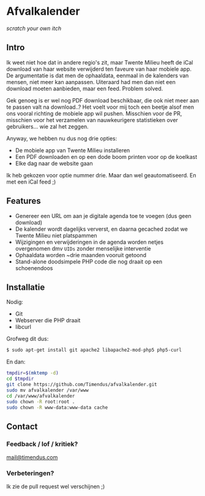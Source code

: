 # Afvalkalender

_scratch your own itch_

## Intro

Ik weet niet hoe dat in andere regio's zit, maar Twente Milieu heeft de iCal download van haar website verwijderd
ten faveure van haar mobiele app. De argumentatie is dat men de ophaaldata, eenmaal in de kalenders van mensen, niet
meer kan aanpassen. Uiteraard had men dan niet een download moeten aanbieden, maar een feed. Problem solved.

Gek genoeg is er wel nog PDF download beschikbaar, die ook niet meer aan te passen valt na download..? Het voelt voor
mij toch een beetje alsof men ons vooral richting de mobiele app wil pushen. Misschien voor de PR, misschien voor het
verzamelen van nauwkeurigere statistieken over gebruikers... wie zal het zeggen.

Anyway, we hebben nu dus nog drie opties:
 * De mobiele app van Twente Milieu installeren
 * Een PDF downloaden en op een dode boom printen voor op de koelkast
 * Elke dag naar de website gaan

Ik heb gekozen voor optie nummer drie. Maar dan wel geautomatiseerd. En met een iCal feed ;)

## Features

 * Genereer een URL om aan je digitale agenda toe te voegen (dus geen download)
 * De kalender wordt dagelijks ververst, en daarna gecached zodat we Twente Milieu niet platspammen
 * Wijzigingen en verwijderingen in de agenda worden netjes overgenomen dmv `UIDs` zonder menselijke interventie
 * Ophaaldata worden ~drie maanden vooruit getoond
 * Stand-alone doodsimpele PHP code die nog draait op een schoenendoos

## Installatie

Nodig:
 * Git
 * Webserver die PHP draait
 * libcurl

Grofweg dit dus:
```bash
$ sudo apt-get install git apache2 libapache2-mod-php5 php5-curl
```

En dan:
```bash
tmpdir=$(mktemp -d)
cd $tmpdir
git clone https://github.com/Timendus/afvalkalender.git
sudo mv afvalkalender /var/www
cd /var/www/afvalkalender
sudo chown -R root:root .
sudo chown -R www-data:www-data cache
```

## Contact

### Feedback / lof / kritiek?
mail@timendus.com

### Verbeteringen?
Ik zie de pull request wel verschijnen ;)
